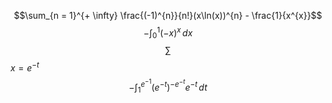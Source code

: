 $$\sum_{n = 1}^{+ \infty} \frac{(-1)^{n}}{n!}(x\ln(x))^{n} - \frac{1}{x^{x}}$$
$$-\int _{0}^{1} (-x)^{x} \, dx $$
$$\sum_{}$$
$x = e^{ -t }$
$$-\int_{1}^{e^{ -1 }} (e^{ -t })^{-e^{ -t }} e^{ -t } \, dt $$